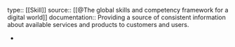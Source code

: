 type:: [[Skill]]
source:: [[@The global skills and competency framework for a digital world]]
documentation:: Providing a source of consistent information about available services and products to customers and users.

-